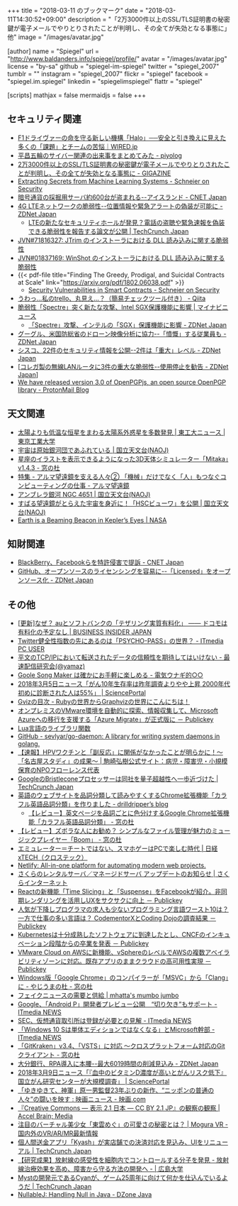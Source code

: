 +++
title = "2018-03-11 のブックマーク"
date =  "2018-03-11T14:30:52+09:00"
description = "「2万3000件以上のSSL/TLS証明書の秘密鍵が電子メールでやりとりされたことが判明し、その全てが失効となる事態に」他"
image = "/images/avatar.jpg"

[author]
name      = "Spiegel"
url       = "http://www.baldanders.info/spiegel/profile/"
avatar    = "/images/avatar.jpg"
license   = "by-sa"
github    = "spiegel-im-spiegel"
twitter   = "spiegel_2007"
tumblr    = ""
instagram = "spiegel_2007"
flickr    = "spiegel"
facebook  = "spiegel.im.spiegel"
linkedin  = "spiegelimspiegel"
flattr    = "spiegel"

[scripts]
  mathjax = false
  mermaidjs = false
+++

## セキュリティ関連

- [F1ドライヴァーの命を守る新しい機構「Halo」──安全と引き換えに見えた多くの「課題」とチームの苦悩｜WIRED.jp](https://wired.jp/2018/03/02/formula-1-cars-halo/)
- [平昌五輪のサイバー関連の出来事をまとめてみた - piyolog](http://d.hatena.ne.jp/Kango/20180303/1520093984)
- [2万3000件以上のSSL/TLS証明書の秘密鍵が電子メールでやりとりされたことが判明し、その全てが失効となる事態に - GIGAZINE](https://gigazine.net/news/20180304-private-keys-on-emails/)
- [Extracting Secrets from Machine Learning Systems - Schneier on Security](https://www.schneier.com/blog/archives/2018/03/extracting_secr.html)
- [暗号通貨の採掘用サーバ約600台が盗まれる--アイスランド - CNET Japan](https://japan.cnet.com/article/35115662/)
- [4G LTEネットワークの脆弱性--位置情報や緊急アラートの偽装が可能に - ZDNet Japan](https://japan.zdnet.com/article/35115581/)
    - [LTEの新たなセキュリティホールが発見？電話の盗聴や緊急速報を偽装できる脆弱性を報告する論文が公開  |  TechCrunch Japan](http://jp.techcrunch.com/2018/03/05/engadget-lte/)
- [JVN#71816327: JTrim のインストーラにおける DLL 読み込みに関する脆弱性](https://jvn.jp/jp/JVN71816327/)
- [JVN#01837169: WinShot のインストーラにおける DLL 読み込みに関する脆弱性](https://jvn.jp/jp/JVN01837169/)
- {{< pdf-file title="Finding The Greedy, Prodigal, and Suicidal Contracts at Scale" link="https://arxiv.org/pdf/1802.06038.pdf" >}}
    - [Security Vulnerabilities in Smart Contracts - Schneier on Security](https://www.schneier.com/blog/archives/2018/03/security_vulner_13.html)
- [うわっ…私のtrello、丸見え…？（簡易チェックツール付き） - Qiita](https://qiita.com/srai0628/items/e3fb0d2fa59a85248ce6)
- [脆弱性「Spectre」突く新たな攻撃、Intel SGX保護機能に影響 | マイナビニュース](https://news.mynavi.jp/article/20180308-595440/)
    - [「Spectre」攻撃、インテルの「SGX」保護機能に影響 - ZDNet Japan](https://japan.zdnet.com/article/35115578/)
- [グーグル、米国防総省のドローン映像分析に協力--「憤慨」する従業員も - ZDNet Japan](https://japan.zdnet.com/article/35115735/)
- [シスコ、22件のセキュリティ情報を公開--2件は「重大」レベル - ZDNet Japan](https://japan.zdnet.com/article/35115904/)
- [[コレガ製の無線LANルータに3件の重大な脆弱性--使用停止を勧告 - ZDNet Japan](https://japan.zdnet.com/article/35115909/)]
- [We have released version 3.0 of OpenPGPjs, an open source OpenPGP library - ProtonMail Blog](https://protonmail.com/blog/openpgpjs-3-release/)

## 天文関連

- [太陽よりも低温な恒星をまわる太陽系外惑星を多数発見 | 東工大ニュース | 東京工業大学](https://www.titech.ac.jp/news/2018/040657.html)
- [宇宙は原始銀河団であふれている | 国立天文台(NAOJ)](https://www.nao.ac.jp/news/science/2018/20180305-hsc.html)
- [星座のイラストを表示できるようになった3D天体シミュレーター「Mitaka」v1.4.3 - 窓の杜](https://forest.watch.impress.co.jp/docs/news/1110008.html)
- [特集 - アルマ望遠鏡を支える人々② 「機械」だけでなく「人」もつなぐコンピューティングの仕事 - アルマ望遠鏡](https://alma-telescope.jp/column/workingforalma_computing)
- [アンブレラ銀河 NGC 4651 | 国立天文台(NAOJ)](https://www.nao.ac.jp/gallery/weekly/2018/20180306-subaru.html)
- [すばる望遠鏡がとらえた宇宙を身近に！「HSCビューワ」を公開 | 国立天文台(NAOJ)](https://www.nao.ac.jp/news/topics/2018/20180308-hscviewer.html)
- [Earth is a Beaming Beacon in Kepler’s Eyes | NASA](https://www.nasa.gov/image-feature/ames/earth-is-a-beaming-beacon-in-kepler-s-eyes/)

## 知財関連

- [BlackBerry、Facebookらを特許侵害で提訴 - CNET Japan](https://japan.cnet.com/article/35115720/)
- [GitHub、オープンソースのライセンシングを容易に--「Licensed」をオープンソース化 - ZDNet Japan](https://japan.zdnet.com/article/35115802/)

## その他

- [[更新]なぜ？ auとソフトバンクの「テザリング実質有料化」 —— ドコモは有料化の予定なし | BUSINESS INSIDER JAPAN](https://www.businessinsider.jp/post-163168)
- [Twitter健全性指数の先にあるのは「PSYCHO-PASS」の世界？ - ITmedia PC USER](http://www.itmedia.co.jp/pcuser/articles/1803/04/news016.html)
- [平文のTCP/IPにおいて転送されたデータの信頼性を期待してはいけない - 最速配信研究会(@yamaz)](http://yamaz.hatenablog.com/entry/2018/03/03/214221)
- [Goole Song Maker は確かにお手軽に楽しめる - 電気ウナギ的○○](http://blog.netandfield.com/shar/2018/03/goole-song-maker.html)
- [2018年3月5日ニュース「がん10年生存率は昨年調査よりやや上昇 2000年代初めに診断された人は55%」 | SciencePortal](https://scienceportal.jst.go.jp/news/newsflash_review/newsflash/2018/03/20180305_01.html)
- [Gvizの目次 - Rubyの世界からGraphvizの世界にこんにちは！](http://melborne.github.io/2014/02/27/gviz-posts/)
- [オンプレミスのVMware環境を自動的に探索、情報収集して、Microsoft Azureへの移行を支援する「Azure Migrate」が正式版に － Publickey](http://www.publickey1.jp/blog/18/vmwaremicrosoft_azureazure_migrate.html)
- [Lua言語のライブラリ関数](http://www.rtpro.yamaha.co.jp/RT/docs/lua/tutorial/library.html)
- [GitHub - sevlyar/go-daemon: A library for writing system daemons in golang.](https://github.com/sevlyar/go-daemon)
- [【速報】HPVワクチンと「副反応」に関係がなかったことが明らかに！～「名古屋スタディ」の成果～ | 駒崎弘樹公式サイト：病児・障害児・小規模保育のNPOフローレンス代表](https://www.komazaki.net/activity/2018/03/post7556/)
- [GoogleのBristleconeプロセッサーは同社を量子超越性へ一歩近づけた  |  TechCrunch Japan](http://jp.techcrunch.com/2018/03/06/2018-03-05-googles-new-bristlecone-processor-brings-it-one-step-closer-to-quantum-supremacy/)
- [英語のウェブサイトを品詞分類して読みやすくするChrome拡張機能「カラフル英語品詞分類」を作りました - drilldripper’s blog](http://drilldripper.hatenablog.com/entry/2016/07/18/181244)
    - [【レビュー】英文ページを品詞ごとに色分けするGoogle Chrome拡張機能「カラフル英語品詞分類」 - 窓の杜](https://forest.watch.impress.co.jp/docs/review/1110021.html)
- [【レビュー】ズボラな人にお勧め？ シンプルなファイル管理が魅力のミュージックプレイヤー「Boom」 - 窓の杜](https://forest.watch.impress.co.jp/docs/review/1109913.html)
- [エミュレーター＝チートではない、スマホゲーはPCで楽しむ時代 | 日経 xTECH（クロステック）](http://tech.nikkeibp.co.jp/atcl/nxt/column/18/00134/030200021/)
- [Netlify: All-in-one platform for automating modern web projects.](https://www.netlify.com/)
- [さくらのレンタルサーバ／マネージドサーバ アップデートのお知らせ | さくらインターネット](https://www.sakura.ad.jp/news/sakurainfo/newsentry.php?id=1887)
- [Reactの新機能「Time Slicing」と「Suspense」をFacebookが紹介。非同期レンダリングを活用しUXをサクサクに向上 － Publickey](http://www.publickey1.jp/blog/18/facebookreact_16time_slicingsuspenseux.html)
- [人気が下降しプログラマの求人も少ないプログラミング言語ワースト10は？ 一方で仕事の多い言語は？ CodementorXとCoding Dojoの調査結果 － Publickey](http://www.publickey1.jp/blog/18/5_codementorxcoding_dojo.html)
- [Kubernetesは十分成熟したソフトウェアに到達したとし、CNCFのインキュベーション段階からの卒業を発表 － Publickey](http://www.publickey1.jp/blog/18/kubernetescncf.html)
- [VMware Cloud on AWSに新機能、vSphereのレベルでAWSの複数アベイラビリティゾーンに対応。既存アプリのままクラウドの高可用性実現 － Publickey](http://www.publickey1.jp/blog/18/vmware_cloud_on_awsvsphereaws.html)
- [Windows版「Google Chrome」のコンパイラーが「MSVC」から「Clang」に - やじうまの杜 - 窓の杜](https://forest.watch.impress.co.jp/docs/serial/yajiuma/1110338.html)
- [フェイクニュースの需要と供給 | mhatta's mumbo jumbo](http://www.mhatta.org/wp/blog/2018/03/08/supply-and-demand-of-fakenews/)
- [Google、「Android P」開発者プレビュー公開　“切り欠き”もサポート - ITmedia NEWS](http://www.itmedia.co.jp/news/articles/1803/08/news060.html)
- [SEC、仮想通貨取引所は登録が必要との見解 - ITmedia NEWS](http://www.itmedia.co.jp/news/articles/1803/08/news098.html)
- [「Windows 10 Sは単体エディションではなくなる」とMicrosoft幹部 - ITmedia NEWS](http://www.itmedia.co.jp/news/articles/1803/08/news064.html)
- [「GitKraken」v3.4、「VSTS」に対応 ～クロスプラットフォーム対応のGitクライアント - 窓の杜](https://forest.watch.impress.co.jp/docs/news/1110529.html)
- [大分銀行、RPA導入に本腰--最大6019時間の削減見込み - ZDNet Japan](https://japan.zdnet.com/article/35115596/)
- [2018年3月9日ニュース「『血中のビタミンD濃度が高いとがんリスク低下』 国立がん研究センターが大規模調査」 | SciencePortal](https://scienceportal.jst.go.jp/news/newsflash_review/newsflash/2018/03/20180309_01.html)
- [「ゆきゆきて、神軍」原一男監督23年ぶりの新作、“ニッポンの普通の人々”の闘いを映す : 映画ニュース - 映画.com](http://eiga.com/news/20180310/9/)
- [『Creative Commons — 表示 2.1 日本   — CC BY 2.1 JP』の観察の観察 | Accel Brain; Media](https://media.accel-brain.com/agency-operation-chimera0-2018-03-10-creativecommons-org-licenses-by-2-1-jp/)
- [注目のバーチャル美少女「東雲めぐ」の可愛さの秘密とは？ | Mogura VR - 国内外のVR/AR/MR最新情報](http://www.moguravr.com/shinonome-megu/)
- [個人間送金アプリ「Kyash」が実店舗での決済対応を見込み、UIをリニューアル  |  TechCrunch Japan](http://jp.techcrunch.com/2018/03/05/kyash-renews-their-ui/)
- [【研究成果】放射線の感受性を細胞内でコントロールする分子を発見 - 放射線治療効果を高め、障害から守る方法の開発へ - | 広島大学](https://www.hiroshima-u.ac.jp/news/44107)
- [Mystの開発元であるCyanが、ゲーム25周年に向けて何かを仕込んでいるようだ  |  TechCrunch Japan](http://jp.techcrunch.com/2018/03/09/2018-03-08-myst-developer-cyan-teases-something-for-the-groundbreaking-games-25th-birthday/)
- [NullableJ: Handling Null in Java - DZone Java](https://dzone.com/articles/nullablej-handling-null-in-java)
